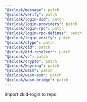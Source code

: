 ```yaml
---
"@zcloak/message": patch
"@zcloak/verify": patch
"@zcloak/login-did": patch
"@zcloak/login-providers": patch
"@zcloak/login-rpc": patch
"@zcloak/login-rpc-defines": patch
"@zcloak/login-verify": patch
"@zcloak/ctype": patch
"@zcloak/did": patch
"@zcloak/did-resolver": patch
"@zcloak/vc": patch
"@zcloak/crypto": patch
"@zcloak/keyring": patch
"@zcloak/wasm": patch
"@zcloak/wasm-asm": patch
"@zcloak/wasm-bridge": patch
---
```


import zkid-login to repo
